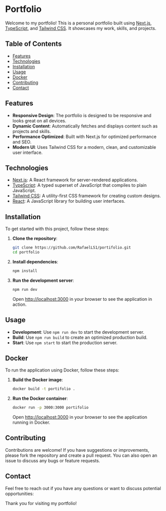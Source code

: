 # Portfolio

Welcome to my portfolio! This is a personal portfolio built using [Next.js](https://nextjs.org/), [TypeScript](https://www.typescriptlang.org/), and [Tailwind CSS](https://tailwindcss.com/). It showcases my work, skills, and projects.

## Table of Contents

- [Features](#features)
- [Technologies](#technologies)
- [Installation](#installation)
- [Usage](#usage)
- [Docker](#docker)
- [Contributing](#contributing)
- [Contact](#contact)

## Features

- **Responsive Design**: The portfolio is designed to be responsive and looks great on all devices.
- **Dynamic Content**: Automatically fetches and displays content such as projects and skills.
- **Performance Optimized**: Built with Next.js for optimized performance and SEO.
- **Modern UI**: Uses Tailwind CSS for a modern, clean, and customizable user interface.

## Technologies

- [Next.js](https://nextjs.org/): A React framework for server-rendered applications.
- [TypeScript](https://www.typescriptlang.org/): A typed superset of JavaScript that compiles to plain JavaScript.
- [Tailwind CSS](https://tailwindcss.com/): A utility-first CSS framework for creating custom designs.
- [React](https://reactjs.org/): A JavaScript library for building user interfaces.

## Installation

To get started with this project, follow these steps:

1. **Clone the repository**:
    ```bash
    git clone https://github.com/RafaelLS1/portifolio.git
    cd portfolio
    ```

2. **Install dependencies**:
    ```bash
    npm install
    ```

3. **Run the development server**:
    ```bash
    npm run dev
    ```

    Open [http://localhost:3000](http://localhost:3000) in your browser to see the application in action.

## Usage

- **Development**: Use `npm run dev` to start the development server.
- **Build**: Use `npm run build` to create an optimized production build.
- **Start**: Use `npm start` to start the production server.

## Docker

To run the application using Docker, follow these steps:

1. **Build the Docker image**:
    ```bash
    docker build -t portifolio .
    ```

2. **Run the Docker container**:
    ```bash
    docker run -p 3000:3000 portifolio
    ```

    Open [http://localhost:3000](http://localhost:3000) in your browser to see the application running in Docker.


## Contributing

Contributions are welcome! If you have suggestions or improvements, please fork the repository and create a pull request. You can also open an issue to discuss any bugs or feature requests.


## Contact

Feel free to reach out if you have any questions or want to discuss potential opportunities:

Thank you for visiting my portfolio!
